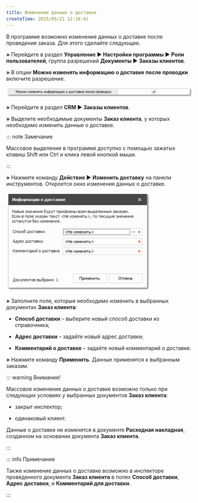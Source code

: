 ```yaml
---
title: Изменение данных о доставке
createTime: 2025/05/21 12:16:41
---
```

В программе возможно изменение данных о доставке после проведения заказа. Для этого сделайте следующее.

**»** Перейдите в раздел **Управление ► Настройки программы ► Роли пользователей**, группа разрешений **Документы ► Заказы клиентов**.

**»** В опции **Можно изменять информацию о доставке после проводки** включите разрешение.

![](../../assets/work/one/479.png)

**»** Перейдите в раздел **CRM ► Заказы клиентов**.

**»** Выделите необходимые документы **Заказ клиента**, у которых необходимо изменить данные о доставке.

::: note Замечание

Массовое выделение в программе доступно с помощью зажатых клавиш Shift или Ctrl и клика левой кнопкой мыши.

:::

**»** Нажмите команду **Действие ► Изменить доставку**  на панели инструментов. Откроется окно изменения данных о доставке.

![](../../assets/work/one/480.png)

**»** Заполните поля, которые необходимо изменить в выбранных документах **Заказ клиента**:

- **Способ доставки** – выберите новый способ доставки из справочника;

- **Адрес доставки** – задайте новый адрес доставки;

- **Комментарий о доставке** – задайте новый комментарий о доставке.

**»** Нажмите команду **Применить**. Данные применятся к выбранным заказам. 

::: warning Внимание!

Массовое изменение данных о доставке возможно только при следующих условиях у выбранных документов **Заказ клиента**:

- закрыт инспектор;

- одинаковый клиент.

Данные о доставке не изменятся в документе **Расходная накладная**, созданном на основании документа **Заказ клиента**.

:::

::: info Примечание

Также изменение данных о доставке возможно в инспекторе проведенного документа **Заказ клиента** в полях **Способ доставки**, **Адрес доставки**, и **Комментарий для доставки**.

:::